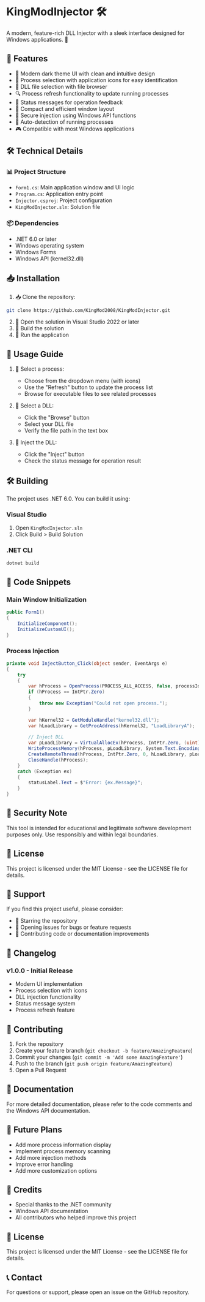 # KingModInjector 🛠️

A modern, feature-rich DLL Injector with a sleek interface designed for Windows applications. 🎨

## 🚀 Features

- 🎨 Modern dark theme UI with clean and intuitive design
- 🎯 Process selection with application icons for easy identification
- 📁 DLL file selection with file browser
- 🔍 Process refresh functionality to update running processes
- 💬 Status messages for operation feedback
- 📱 Compact and efficient window layout
- 🔐 Secure injection using Windows API functions
- 🔄 Auto-detection of running processes
- 🎮 Compatible with most Windows applications

## 🛠️ Technical Details

### 📊 Project Structure
- `Form1.cs`: Main application window and UI logic
- `Program.cs`: Application entry point
- `Injector.csproj`: Project configuration
- `KingModInjector.sln`: Solution file

### 📦 Dependencies
- .NET 6.0 or later
- Windows operating system
- Windows Forms
- Windows API (kernel32.dll)

## 📥 Installation

1. 📥 Clone the repository:
```bash
git clone https://github.com/KingMod2008/KingModInjector.git
```

2. 📂 Open the solution in Visual Studio 2022 or later
3. 🔧 Build the solution
4. 🚀 Run the application

## 📝 Usage Guide

1. 🎯 Select a process:
   - Choose from the dropdown menu (with icons)
   - Use the "Refresh" button to update the process list
   - Browse for executable files to see related processes

2. 📁 Select a DLL:
   - Click the "Browse" button
   - Select your DLL file
   - Verify the file path in the text box

3. 🚀 Inject the DLL:
   - Click the "Inject" button
   - Check the status message for operation result

## 🛠️ Building

The project uses .NET 6.0. You can build it using:

### Visual Studio
1. Open `KingModInjector.sln`
2. Click Build > Build Solution

### .NET CLI
```bash
dotnet build
```

## 📝 Code Snippets

### Main Window Initialization
```csharp
public Form1()
{
    InitializeComponent();
    InitializeCustomUI();
}
```

### Process Injection
```csharp
private void InjectButton_Click(object sender, EventArgs e)
{
    try
    {
        var hProcess = OpenProcess(PROCESS_ALL_ACCESS, false, processId);
        if (hProcess == IntPtr.Zero)
        {
            throw new Exception("Could not open process.");
        }

        var hKernel32 = GetModuleHandle("kernel32.dll");
        var hLoadLibrary = GetProcAddress(hKernel32, "LoadLibraryA");
        
        // Inject DLL
        var pLoadLibrary = VirtualAllocEx(hProcess, IntPtr.Zero, (uint)256, 0x1000, 0x40);
        WriteProcessMemory(hProcess, pLoadLibrary, System.Text.Encoding.ASCII.GetBytes(dllTextBox.Text), (uint)dllTextBox.Text.Length, out _);
        CreateRemoteThread(hProcess, IntPtr.Zero, 0, hLoadLibrary, pLoadLibrary, 0, IntPtr.Zero);
        CloseHandle(hProcess);
    }
    catch (Exception ex)
    {
        statusLabel.Text = $"Error: {ex.Message}";
    }
}
```

## 🔐 Security Note

This tool is intended for educational and legitimate software development purposes only. Use responsibly and within legal boundaries.

## 📄 License

This project is licensed under the MIT License - see the LICENSE file for details.

## 🙏 Support

If you find this project useful, please consider:
- 🌟 Starring the repository
- 🎯 Opening issues for bugs or feature requests
- 🤝 Contributing code or documentation improvements

## 📝 Changelog

### v1.0.0 - Initial Release
- Modern UI implementation
- Process selection with icons
- DLL injection functionality
- Status message system
- Process refresh feature

## 📢 Contributing

1. Fork the repository
2. Create your feature branch (`git checkout -b feature/AmazingFeature`)
3. Commit your changes (`git commit -m 'Add some AmazingFeature'`)
4. Push to the branch (`git push origin feature/AmazingFeature`)
5. Open a Pull Request

## 📖 Documentation

For more detailed documentation, please refer to the code comments and the Windows API documentation.

## 🎯 Future Plans

- Add more process information display
- Implement process memory scanning
- Add more injection methods
- Improve error handling
- Add more customization options

## 📢 Credits

- Special thanks to the .NET community
- Windows API documentation
- All contributors who helped improve this project

## 📄 License

This project is licensed under the MIT License - see the LICENSE file for details.

## 📞 Contact

For questions or support, please open an issue on the GitHub repository.
